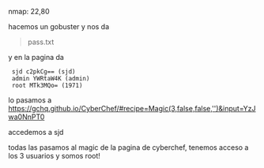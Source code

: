 nmap: 22,80

hacemos un gobuster y nos da

> pass.txt

y en la pagina da

     sjd c2pkCg== (sjd)
     admin YWRtaW4K (admin)
     root MTk3MQo= (1971)

lo pasamos a https://gchq.github.io/CyberChef/#recipe=Magic(3,false,false,'')&input=YzJwa0NnPT0

accedemos a sjd

todas las pasamos al magic de la pagina de cyberchef, tenemos acceso a los 3 usuarios y somos root!

